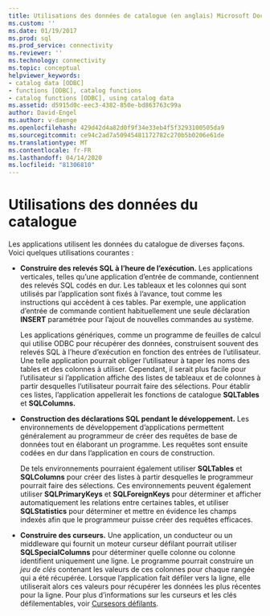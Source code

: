 ```yaml
---
title: Utilisations des données de catalogue (en anglais) Microsoft Docs
ms.custom: ''
ms.date: 01/19/2017
ms.prod: sql
ms.prod_service: connectivity
ms.reviewer: ''
ms.technology: connectivity
ms.topic: conceptual
helpviewer_keywords:
- catalog data [ODBC]
- functions [ODBC], catalog functions
- catalog functions [ODBC], using catalog data
ms.assetid: d5915d0c-eec3-4382-850e-bd863763c99a
author: David-Engel
ms.author: v-daenge
ms.openlocfilehash: 429d42d4a82d0f9f34e33eb4f5f3293100505da9
ms.sourcegitcommit: ce94c2ad7a50945481172782c270b5b0206e61de
ms.translationtype: MT
ms.contentlocale: fr-FR
ms.lasthandoff: 04/14/2020
ms.locfileid: "81306810"
---
```

# <a name="uses-of-catalog-data"></a>Utilisations des données du catalogue
Les applications utilisent les données du catalogue de diverses façons. Voici quelques utilisations courantes :  
  
-   **Construire des relevés SQL à l’heure de l’exécution.** Les applications verticales, telles qu’une application d’entrée de commande, contiennent des relevés SQL codés en dur. Les tableaux et les colonnes qui sont utilisés par l’application sont fixés à l’avance, tout comme les instructions qui accèdent à ces tables. Par exemple, une application d’entrée de commande contient habituellement une seule déclaration **INSERT** paramétrée pour l’ajout de nouvelles commandes au système.  
  
     Les applications génériques, comme un programme de feuilles de calcul qui utilise ODBC pour récupérer des données, construisent souvent des relevés SQL à l’heure d’exécution en fonction des entrées de l’utilisateur. Une telle application pourrait obliger l’utilisateur à taper les noms des tables et des colonnes à utiliser. Cependant, il serait plus facile pour l’utilisateur si l’application affiche des listes de tableaux et de colonnes à partir desquelles l’utilisateur pourrait faire des sélections. Pour établir ces listes, l’application appellerait les fonctions de catalogue **SQLTables** et **SQLColumns.**  
  
-   **Construction des déclarations SQL pendant le développement.** Les environnements de développement d’applications permettent généralement au programmeur de créer des requêtes de base de données tout en élaborant un programme. Les requêtes sont ensuite codées en dur dans l’application en cours de construction.  
  
     De tels environnements pourraient également utiliser **SQLTables** et **SQLColumns** pour créer des listes à partir desquelles le programmeur pourrait faire des sélections. Ces environnements peuvent également utiliser **SQLPrimaryKeys** et **SQLForeignKeys** pour déterminer et afficher automatiquement les relations entre certaines tables, et utiliser **SQLStatistics** pour déterminer et mettre en évidence les champs indexés afin que le programmeur puisse créer des requêtes efficaces.  
  
-   **Construire des curseurs.** Une application, un conducteur ou un middleware qui fournit un moteur curseur défilant pourrait utiliser **SQLSpecialColumns** pour déterminer quelle colonne ou colonne identifient uniquement une ligne. Le programme pourrait construire un *jeu de clés* contenant les valeurs de ces colonnes pour chaque rangée qui a été récupérée. Lorsque l’application fait défiler vers la ligne, elle utiliserait alors ces valeurs pour récupérer les données les plus récentes pour la ligne. Pour plus d’informations sur les curseurs et les clés défilementables, voir [Cursesors défilants](../../../odbc/reference/develop-app/scrollable-cursors.md).
